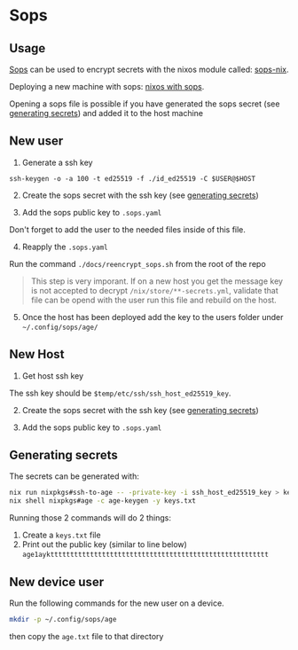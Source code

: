 # Sops

## Usage

[Sops](https://github.com/getsops/sops) can be used to encrypt secrets
with the nixos module called: [sops-nix](https://github.com/Mic92/sops-nix).


Deploying a new machine with sops: [nixos with sops](https://nix-community.github.io/nixos-anywhere/howtos/secrets.html).

Opening a sops file is possible if you have generated the sops secret (see [generating secrets](./sops.md#generating-secrets))
and added it to the host machine

## New user

1. Generate a ssh key

`ssh-keygen -o -a 100 -t ed25519 -f ./id_ed25519 -C $USER@$HOST`

2. Create the sops secret with the ssh key (see [generating secrets](./sops.md#generating-secrets))

3. Add the sops public key to `.sops.yaml`

Don't forget to add the user to the needed files inside of this file.

4. Reapply the `.sops.yaml`

Run the command `./docs/reencrypt_sops.sh` from the root of the repo

> This step is very imporant. If on a new host you get the message key is not accepted to decrypt `/nix/store/**-secrets.yml`, validate that file can be opend with the user run this file and rebuild on the host.

5. Once the host has been deployed add the key to the users folder under
    `~/.config/sops/age/`


## New Host

1. Get host ssh key

The ssh key should be `$temp/etc/ssh/ssh_host_ed25519_key`.

2. Create the sops secret with the ssh key (see [generating secrets](./sops.md#generating-secrets))

3. Add the sops public key to `.sops.yaml`


## Generating secrets

The secrets can be generated with:

```bash
nix run nixpkgs#ssh-to-age -- -private-key -i ssh_host_ed25519_key > keys.txt
nix shell nixpkgs#age -c age-keygen -y keys.txt
```

Running those 2 commands will do 2 things:

1. Create a `keys.txt` file
2. Print out the public key (similar to line below)
    `age1aykttttttttttttttttttttttttttttttttttttttttttttttttttttttt`

## New device user

Run the following commands for the new user on a device.

```bash
mkdir -p ~/.config/sops/age
```

then copy the `age.txt` file to that directory

